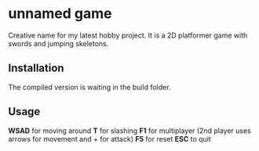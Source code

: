 # unnamed game

Creative name for my latest hobby project. It is a 2D platformer game with swords and jumping skeletons.

## Installation

The compiled version is waiting in the build folder.

## Usage

**WSAD** for moving around
**T** for slashing
**F1** for multiplayer (2nd player uses arrows for movement and + for attack)
**F5** for reset
**ESC** to quit
